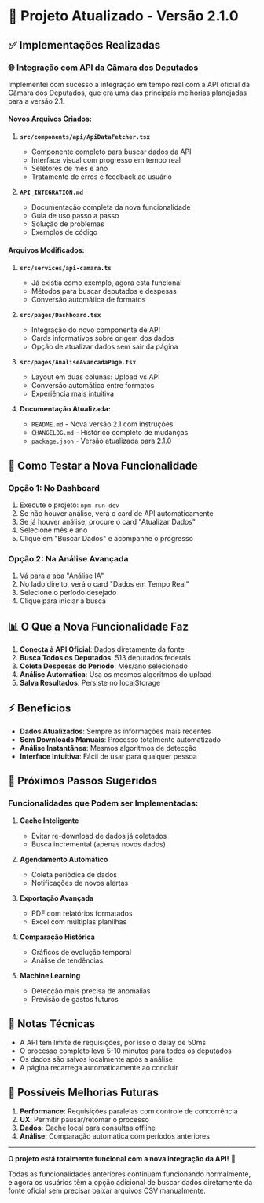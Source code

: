 # 🎉 Projeto Atualizado - Versão 2.1.0

## ✅ Implementações Realizadas

### 🌐 Integração com API da Câmara dos Deputados

Implementei com sucesso a integração em tempo real com a API oficial da Câmara dos Deputados, que era uma das principais melhorias planejadas para a versão 2.1.

#### Novos Arquivos Criados:
1. **`src/components/api/ApiDataFetcher.tsx`**
   - Componente completo para buscar dados da API
   - Interface visual com progresso em tempo real
   - Seletores de mês e ano
   - Tratamento de erros e feedback ao usuário

2. **`API_INTEGRATION.md`**
   - Documentação completa da nova funcionalidade
   - Guia de uso passo a passo
   - Solução de problemas
   - Exemplos de código

#### Arquivos Modificados:
1. **`src/services/api-camara.ts`**
   - Já existia como exemplo, agora está funcional
   - Métodos para buscar deputados e despesas
   - Conversão automática de formatos

2. **`src/pages/Dashboard.tsx`**
   - Integração do novo componente de API
   - Cards informativos sobre origem dos dados
   - Opção de atualizar dados sem sair da página

3. **`src/pages/AnaliseAvancadaPage.tsx`**
   - Layout em duas colunas: Upload vs API
   - Conversão automática entre formatos
   - Experiência mais intuitiva

4. **Documentação Atualizada:**
   - `README.md` - Nova versão 2.1 com instruções
   - `CHANGELOG.md` - Histórico completo de mudanças
   - `package.json` - Versão atualizada para 2.1.0

## 🚀 Como Testar a Nova Funcionalidade

### Opção 1: No Dashboard
1. Execute o projeto: `npm run dev`
2. Se não houver análise, verá o card de API automaticamente
3. Se já houver análise, procure o card "Atualizar Dados"
4. Selecione mês e ano
5. Clique em "Buscar Dados" e acompanhe o progresso

### Opção 2: Na Análise Avançada
1. Vá para a aba "Análise IA"
2. No lado direito, verá o card "Dados em Tempo Real"
3. Selecione o período desejado
4. Clique para iniciar a busca

## 📊 O Que a Nova Funcionalidade Faz

1. **Conecta à API Oficial**: Dados diretamente da fonte
2. **Busca Todos os Deputados**: 513 deputados federais
3. **Coleta Despesas do Período**: Mês/ano selecionado
4. **Análise Automática**: Usa os mesmos algoritmos do upload
5. **Salva Resultados**: Persiste no localStorage

## ⚡ Benefícios

- **Dados Atualizados**: Sempre as informações mais recentes
- **Sem Downloads Manuais**: Processo totalmente automatizado
- **Análise Instantânea**: Mesmos algoritmos de detecção
- **Interface Intuitiva**: Fácil de usar para qualquer pessoa

## 🎯 Próximos Passos Sugeridos

### Funcionalidades que Podem ser Implementadas:

1. **Cache Inteligente**
   - Evitar re-download de dados já coletados
   - Busca incremental (apenas novos dados)

2. **Agendamento Automático**
   - Coleta periódica de dados
   - Notificações de novos alertas

3. **Exportação Avançada**
   - PDF com relatórios formatados
   - Excel com múltiplas planilhas

4. **Comparação Histórica**
   - Gráficos de evolução temporal
   - Análise de tendências

5. **Machine Learning**
   - Detecção mais precisa de anomalias
   - Previsão de gastos futuros

## 📝 Notas Técnicas

- A API tem limite de requisições, por isso o delay de 50ms
- O processo completo leva 5-10 minutos para todos os deputados
- Os dados são salvos localmente após a análise
- A página recarrega automaticamente ao concluir

## 🐛 Possíveis Melhorias Futuras

1. **Performance**: Requisições paralelas com controle de concorrência
2. **UX**: Permitir pausar/retomar o processo
3. **Dados**: Cache local para consultas offline
4. **Análise**: Comparação automática com períodos anteriores

---

**O projeto está totalmente funcional com a nova integração da API!** 🎉

Todas as funcionalidades anteriores continuam funcionando normalmente, e agora os usuários têm a opção adicional de buscar dados diretamente da fonte oficial sem precisar baixar arquivos CSV manualmente.
